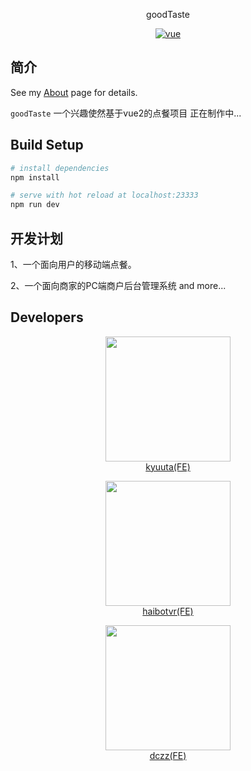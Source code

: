 <p align="center">
    goodTaste
</p>
<p align="center">
	<a href="https://github.com/vuejs/vue">
		<img src="https://img.shields.io/badge/vue-2.5.2-brightgreen.svg" alt="vue">
	</a>
</p>

## 简介

See my [About](/about/) page for details.

`goodTaste` 一个兴趣使然基于vue2的点餐项目 正在制作中...

## Build Setup

``` bash
# install dependencies
npm install

# serve with hot reload at localhost:23333
npm run dev
```

## 开发计划

1、一个面向用户的移动端点餐。

2、一个面向商家的PC端商户后台管理系统 and more...

## Developers

<p align="center">
	<img src="https://github.com/kyuuta/goodTaste/tree/master/screenshots/kyuuta.jpg" width="200" height="200"/>
	</br><a href="https://github.com/kyuuta">kyuuta(FE)</a>
<p>

<p align="center">
	<img src="https://github.com/kyuuta/goodTaste/tree/master/screenshots/haibotvr.jpg" width="200" height="200"/>
	</br><a href="https://github.com/haibotvr">haibotvr(FE)</a>
<p>

<p align="center">
	<img src="https://github.com/kyuuta/goodTaste/tree/master/screenshots/kyuuta.png" width="200" height="200"/>
	</br><a href="https://github.com/dczz">dczz(FE)</a>
<p>
